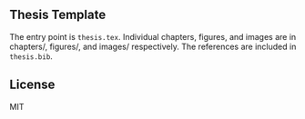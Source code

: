 ## Thesis Template
The entry point is `thesis.tex`. Individual chapters, figures, and images  are in chapters/, figures/, and images/ respectively. The references are included in `thesis.bib`.  

## License
MIT
